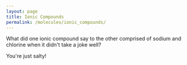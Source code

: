 ```yaml
---
layout: page
title: Ionic Compounds
permalink: /molecules/ionic_compounds/
---
```


What did one ionic compound say to the other comprised of sodium and chlorine when it didn't take a joke well?

You're just salty!
